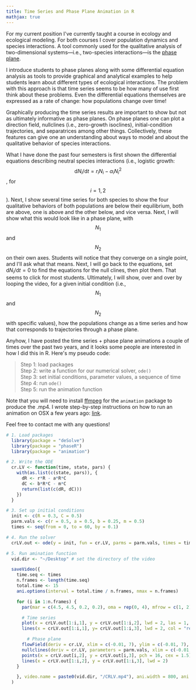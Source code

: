 ```yaml
---
title: Time Series and Phase Plane Animation in R
mathjax: true
---
```


For my current position I've currently taught a course in ecology and ecological modeling. For both courses I cover population dynamics and species interactions. A tool commonly used for the qualitative analysis of two-dimensional systems—i.e., two-species interactions—is the [phase plane](https://en.wikipedia.org/wiki/Phase_plane).

I introduce students to phase planes along with some differential equation analysis as tools to provide graphical and analytical examples to help students learn about different types of ecological interactions. The problem with this approach is that time series seems to be how many of use first think about these problems. Even the differential equations themselves are expressed as a rate of change: how populations change over time!

Graphically producing the time series results are important to show but not as ultimately informative as phase planes. On phase planes one can plot a direction field, nullclines (i.e., zero-growth isoclines), initial-condition trajectories, and separatrices among other things. Collectively, these features can give one an understanding about ways to model and about the qualitative behavior of species interactions.

What I have done the past four semesters is first shown the differential equations describing neutral species interactions (i.e., logistic growth: $$\mathrm{d} N_i / \mathrm{d} t = r_i N_i - \alpha_i N_i^2$$, for $$i = 1, 2$$). Next, I show several time series for both species to show the four qualitative behaviors of both populations are below their equilibrium, both are above, one is above and the other below, and vice versa. Next, I will show what this would look like in a phase plane, with $$N_1$$ and $$N_2$$ on their own axes. Students will notice that they converge on a single point, and I'll ask what that means. Next, I will go back to the equations, set $\mathrm{d} N_i / \mathrm{d} t = 0$ to find the equations for the null clines, then plot them. That seems to click for most students. Ultimately, I will show, over and over by looping the video, for a given initial condition (i.e., $$N_1$$ and $$N_2$$ with specific values), how the populations change as a time series and how that corresponds to trajectories through a phase plane.

Anyhow, I have posted the time series + phase plane animations a couple of times over the past two years, and it looks some people are interested in how I did this in R. Here's my pseudo code:
> Step 1: load packages   
> Step 2: write a function for our numerical solver, `ode()`   
> Step 3: set initial conditions, parameter values, a sequence of time   
> Step 4: run `ode()`   
> Step 5: run the animation function

Note that you will need to install [ffmpeg](https://ffmpeg.org/) for the `animation` package to produce the .mp4. I wrote step-by-step instructions on how to run an animation on OSX a few years ago: [link](http://mutualismecology.com/DynamicHexagonsInR/).

Feel free to contact me with any questions!

```r
# 1. Load packages
  library(package = "deSolve")
  library(package = "phaseR")
  library(package = "animation")

# 2. Write the ODE
  cr.LV <- function(time, state, pars) {
    with(as.list(c(state, pars)), {
      dR <- r*R - a*R*C
      dC <- b*R*C - m*C
      return(list(c(dR, dC)))		
    })
  }

# 3. Set up initial conditions
  init <- c(R = 0.3, C = 0.5)
  parm.vals <- c(r = 0.5, a = 0.5, b = 0.25, m = 0.5)
  times <- seq(from = 0, to = 60, by = 0.1)

# 4. Run the solver
  crLV.out <- ode(y = init, fun = cr.LV, parms = parm.vals, times = times)

# 5. Run amination function
  vid.dir <- "~/Desktop" # set the directory of the video

  saveVideo({
    time.seq <- times
    n.frames <- length(time.seq)
    total.time <- 15
    ani.options(interval = total.time / n.frames, nmax = n.frames)

    for (i in 1:n.frames) {
      par(mar = c(4.5, 4.5, 0.2, 0.2), oma = rep(0, 4), mfrow = c(1, 2))

      # Time series
      plot(x = crLV.out[1:i,1], y = crLV.out[1:i,2], lwd = 2, las = 1, xlab = "Time", ylab = "Density", type = "l", ylim = c(0, max(crLV.out[,c(2,3)])), xlim = c(0, max(crLV.out[,1])), col = "blue")
      lines(x = crLV.out[1:i,1], y= crLV.out[1:i,3], lwd = 2, col = "red")

   		# Phase plane
      flowField(deriv = cr.LV, xlim = c(-0.01, 7), ylim = c(-0.01, 7), parameters = parm.vals, add = F, points = 20, las = 1, xaxs = "i", yaxs = "i", state.names = c("R", "C"), ylab = "Consumer", xlab = "Rersource")
      nullclines(deriv = cr.LV, parameters = parm.vals, xlim = c(-0.01, 7), ylim = c(-0.01, 7), add = T, lwd = 2, col = c("blue", "red"), add.legend = F, state.names = c("R", "C"))
      points(x = crLV.out[i,2], y = crLV.out[i,3], pch = 16, cex = 1.5)
      lines(x = crLV.out[1:i,2], y = crLV.out[1:i,3], lwd = 2)
    }

    }, video.name = paste0(vid.dir, "/CRLV.mp4"), ani.width = 800, ani.height = 400, ani.dev = function(...){png(res=100,...)}
  )
```
